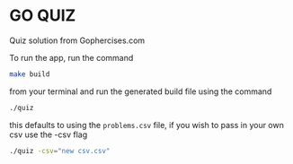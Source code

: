 # GO QUIZ

Quiz solution from Gophercises.com

To run the app, run the command

```bash
make build
```

from your terminal and run the generated build file using the command

```bash
./quiz
```

this defaults to using the `problems.csv` file, if you wish to pass in your own csv use the -csv flag

```bash
./quiz -csv="new csv.csv"
```
